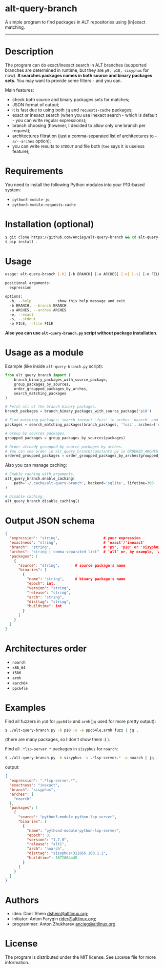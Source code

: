 # alt-query-branch
A simple program to find packages in ALT repositories using [in]exact matching.

---

# Description

The program can do exact/inexact search in ALT branches (supported branches are determined in runtime, but they are `p9, p10, sisyphus` for now). **It searches packages names in both source and binary packages sets.**
You may want to provide some filters - and you can.

Main features:

* check both source and binary packages sets for matches;
* JSON format of output;
* it is fast due to using both `jq` and `requests-cache` packages;
* exact or inexact search (when you use inexact search - which is default - you can write regular expressions);
* branch choosing (however, I decided to allow only one branch per request);
* architectures filtration (just a comma-separated list of architectures to `-a/--arches` option);
* you can write results to `STDOUT` and file both (`tee` says it is useless feature);

# Requirements

You need to install the following Python modules into your P10-based system:

* `python3-module-jq`
* `python3-module-requests-cache`

# Installation (optional)

```bash
$ git clone https://github.com/Ancieg/alt-query-branch && cd alt-query-branch
$ pip install .
```

# Usage

```bash
usage: alt-query-branch [-h] [-b BRANCH] [-a ARCHES] [-e] [-s] [-o FILE] expression

positional arguments:
  expression

options:
  -h, --help            show this help message and exit
  -b BRANCH, --branch BRANCH
  -a ARCHES, --arches ARCHES
  -e, --exact
  -s, --stdout
  -o FILE, --file FILE
```

**Also you can use `alt-query-branch.py` script without package installation.**

# Usage as a module
Example (like inside `alt-query-branch.py` script):
```python
from alt_query_branch import (
    branch_binary_packages_with_source_package,
    group_packages_by_sources,
    order_groupped_packages_by_arches,
    search_matching_packages
)

# Fetch all of the branch binary packages.
branch_packages = branch_binary_packages_with_source_package('p10')

# Find matching packages: search inexact 'fuzz' in arches 'noarch' and 'armh'.
packages = search_matching_packages(branch_packages, 'fuzz', arches=['noarch', 'armh'])

# Group by sources packages.
groupped_packages = group_packages_by_sources(packages)

# Order already groupped by source packages by arches.
# You can see order in alt_query_branch/constants.py in ORDERED_ARCHES dict.
ordered_groupped_packages = order_groupped_packages_by_arches(groupped_packages)
```
Also you can manage caching:
```python
# Enable caching with arguments.
alt_query_branch.enable_caching(
    path='~/.cache/alt-query-branch', backend='sqlite', lifetime=300
)

# Disable caching.
alt_query_branch.disable_caching()
```
# Output JSON schema

```json
{
  "expression": "string",                    # your expression
  "exactness": "string",                     # 'exact'/'inexact'
  "branch": "string",                        # 'p9', 'p10' or 'sisyphus'
  "arches": "string | comma-separated list"  # 'all' or, by example, 'armh,i586'
  "packages": [
    {
      "source": "string",       # source package's name
      "binaries": [
        {
          "name": "string",     # binary package's name
          "epoch": int,
          "version": "string",
          "release": "string",
          "arch": "string",
          "disttag": "string",
          "buildtime": int
        }
      ]
    }
  ]
}
```

# Architeсtures order

* `noarch`
* `x86_64`
* `i586`
* `armh`
* `aarch64`
* `ppc64le`

# Examples

Find all fuzzers in `p10` for `ppc64le` and `armh`(`jq` used for more pretty output):
```bash
$ ./alt-query-branch.py -b p10 -s -a ppc64le,armh fuzz | jq .
```
(there are many packages, so I don't show them :) ).

Find all `.*lsp-server.*` packages in `sisyphus` for `noarch`:
```bash
$ ./alt-query-branch.py -b sisyphus -s .*lsp-server.* -a noarch | jq .
```
output:
```json
{
  "expression": ".*lsp-server.*",
  "exactness": "inexact",
  "branch": "sisyphus",
  "arches": [
    "noarch"
  ],
  "packages": [
    {
      "source": "python3-module-python-lsp-server",
      "binaries": [
        {
          "name": "python3-module-python-lsp-server",
          "epoch": 0,
          "version": "1.7.0",
          "release": "alt1",
          "arch": "noarch",
          "disttag": "sisyphus+312866.100.1.1",
          "buildtime": 1672864445
        }
      ]
    }
  ]
}
```

# Authors

* idea: Danil Shein <dshein@altlinux.org>;
* initiator: Anton Farygin <rider@altlinux.org>;
* programmer: Anton Zhukharev <ancieg@altlinux.org>.

# License

The program is distributed under the MIT license.
See `LICENSE` file for more information.
